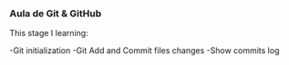 ### Aula de Git & GitHub ### 

This stage I learning:

-Git initialization
-Git Add and Commit files changes
-Show commits log